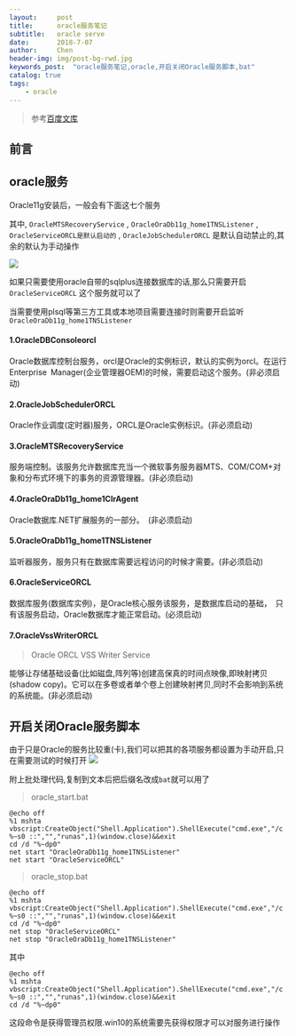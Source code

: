 ```yaml
---
layout:     post
title:      oracle服务笔记
subtitle:   oracle serve
date:       2018-7-07
author:     Chen
header-img: img/post-bg-rwd.jpg
keywords_post:  "oracle服务笔记,oracle,开启关闭Oracle服务脚本,bat"
catalog: true
tags:
    - oracle
---
```

>参考[百度文库](https://wenku.baidu.com/view/5e07d4b076a20029bd642ded.html)

## 前言  

## oracle服务

Oracle11g安装后，一般会有下面这七个服务   

其中, `OracleMTSRecoveryService` , `OracleOraDb11g_home1TNSListener` , `OracleServiceORCL是默认启动的` , `OracleJobSchedulerORCL` 是默认自动禁止的,其余的默认为手动操作   

![](https://raw.githubusercontent.com/FeDemo/img_gitalk/master/2018-07-07-oracle-serve/1.png)

如果只需要使用oracle自带的sqlplus连接数据库的话,那么只需要开启 `OracleServiceORCL` 这个服务就可以了   

当需要使用plsql等第三方工具或本地项目需要连接时则需要开启监听 `OracleOraDb11g_home1TNSListener`
#### 1.OracleDBConsoleorcl

Oracle数据库控制台服务，orcl是Oracle的实例标识，默认的实例为orcl。在运行Enterprise Manager(企业管理器OEM)的时候，需要启动这个服务。(非必须启动)

#### 2.OracleJobSchedulerORCL

Oracle作业调度(定时器)服务，ORCL是Oracle实例标识。(非必须启动)

#### 3.OracleMTSRecoveryService

服务端控制。该服务允许数据库充当一个微软事务服务器MTS、COM/COM+对象和分布式环境下的事务的资源管理器。(非必须启动)

#### 4.OracleOraDb11g_home1ClrAgent

Oracle数据库.NET扩展服务的一部分。 (非必须启动)

#### 5.OracleOraDb11g_home1TNSListener

监听器服务，服务只有在数据库需要远程访问的时候才需要。(非必须启动)

#### 6.OracleServiceORCL

数据库服务(数据库实例)，是Oracle核心服务该服务，是数据库启动的基础， 只有该服务启动，Oracle数据库才能正常启动。(必须启动)

#### 7.OracleVssWriterORCL
>Oracle ORCL VSS Writer Service

能够让存储基础设备(比如磁盘,阵列等)创建高保真的时间点映像,即映射拷贝(shadow copy)。它可以在多卷或者单个卷上创建映射拷贝,同时不会影响到系统的系统能。(非必须启动)

## 开启关闭Oracle服务脚本

由于只是Oracle的服务比较重(卡),我们可以把其的各项服务都设置为手动开启,只在需要测试的时候打开
![](https://raw.githubusercontent.com/FeDemo/img_gitalk/master/2018-07-07-oracle-serve/2.png)  

附上批处理代码,复制到文本后把后缀名改成`bat`就可以用了

>oracle_start.bat

```
@echo off  
%1 mshta vbscript:CreateObject("Shell.Application").ShellExecute("cmd.exe","/c %~s0 ::","","runas",1)(window.close)&&exit  
cd /d "%~dp0"  
net start "OracleOraDb11g_home1TNSListener"
net start "OracleServiceORCL"
```

> oracle_stop.bat  

```
@echo off  
%1 mshta vbscript:CreateObject("Shell.Application").ShellExecute("cmd.exe","/c %~s0 ::","","runas",1)(window.close)&&exit  
cd /d "%~dp0"  
net stop "OracleServiceORCL"
net stop "OracleOraDb11g_home1TNSListener"
```

其中
```
@echo off  
%1 mshta vbscript:CreateObject("Shell.Application").ShellExecute("cmd.exe","/c %~s0 ::","","runas",1)(window.close)&&exit  
cd /d "%~dp0"  
```
这段命令是获得管理员权限.win10的系统需要先获得权限才可以对服务进行操作










<br>
